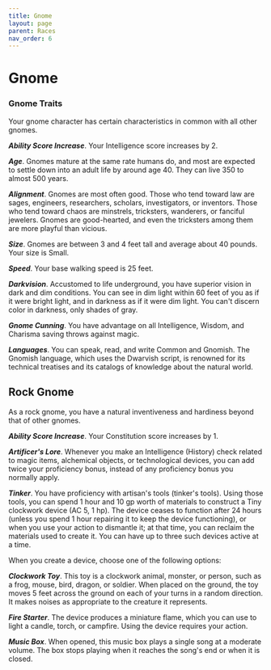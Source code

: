```yaml
---
title: Gnome
layout: page
parent: Races
nav_order: 6
---
```


# Gnome

### Gnome Traits

Your gnome character has certain characteristics in common with all other gnomes.

**_Ability Score Increase_**. Your Intelligence score increases by 2.

**_Age_**. Gnomes mature at the same rate humans do, and most are expected to settle down into an adult life by around age 40. They can live 350 to almost 500 years.

**_Alignment_**. Gnomes are most often good. Those who tend toward law are sages, engineers, researchers, scholars, investigators, or inventors. Those who tend toward chaos are minstrels, tricksters, wanderers, or fanciful jewelers. Gnomes are good-hearted, and even the tricksters among them are more playful than vicious.

**_Size_**. Gnomes are between 3 and 4 feet tall and average about 40 pounds. Your size is Small.

**_Speed_**. Your base walking speed is 25 feet.

**_Darkvision_**. Accustomed to life underground, you have superior vision in dark and dim conditions. You can see in dim light within 60 feet of you as if it were bright light, and in darkness as if it were dim light. You can't discern color in darkness, only shades of gray.

**_Gnome Cunning_**. You have advantage on all Intelligence, Wisdom, and Charisma saving throws against magic.

**_Languages_**. You can speak, read, and write Common and Gnomish. The Gnomish language, which uses the Dwarvish script, is renowned for its technical treatises and its catalogs of knowledge about the natural world.

## Rock Gnome

As a rock gnome, you have a natural inventiveness and hardiness beyond that of other gnomes.

**_Ability Score Increase_**. Your Constitution score increases by 1.

**_Artificer's Lore_**. Whenever you make an Intelligence (History) check related to magic items, alchemical objects, or technological devices, you can add twice your proficiency bonus, instead of any proficiency bonus you normally apply.

**_Tinker_**. You have proficiency with artisan's tools (tinker's tools). Using those tools, you can spend 1 hour and 10 gp worth of materials to construct a Tiny clockwork device (AC 5, 1 hp). The device ceases to function after 24 hours (unless you spend 1 hour repairing it to keep the device functioning), or when you use your action to dismantle it; at that time, you can reclaim the materials used to create it. You can have up to three such devices active at a time.

When you create a device, choose one of the following options:

**_Clockwork Toy_**. This toy is a clockwork animal, monster, or person, such as a frog, mouse, bird, dragon, or soldier. When placed on the ground, the toy moves 5 feet across the ground on each of your turns in a random direction. It makes noises as appropriate to the creature it represents.

**_Fire Starter_**. The device produces a miniature flame, which you can use to light a candle, torch, or campfire. Using the device requires your action.

**_Music Box_**. When opened, this music box plays a single song at a moderate volume. The box stops playing when it reaches the song's end or when it is closed.
